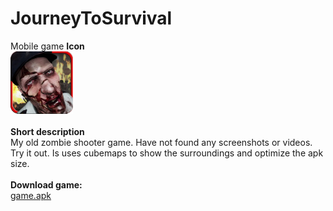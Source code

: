 # JourneyToSurvival
Mobile game
**Icon** <br >
<img src="icon.png" width= "100">
<br ><br >
**Short description**<br >
My old zombie shooter game. Have not found any screenshots or videos. Try it out. Is uses cubemaps to show the surroundings and optimize the apk size.
<br ><br >
**Download game:**<br >
[game.apk](1.apk)<br >
